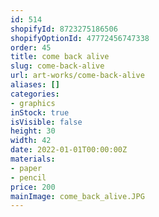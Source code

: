 ```yaml
---
id: 514
shopifyId: 8723275186506
shopifyOptionId: 47772456747338
order: 45
title: come back alive
slug: come-back-alive
url: art-works/come-back-alive
aliases: []
categories:
- graphics
inStock: true
isVisible: false
height: 30
width: 42
date: 2022-01-01T00:00:00Z
materials:
- paper
- pencil
price: 200
mainImage: come_back_alive.JPG
---
```

